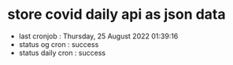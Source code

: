 # store covid daily api as json data

- last cronjob : Thursday, 25 August 2022 01:39:16
- status og cron : success
- status daily cron : success
      
      